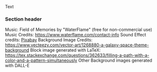 

<!--@START_MENU_TOKEN@-->Text<!--@END_MENU_TOKEN@-->

### Section header

Music: Field of Memories by "WaterFlame" (free for non-commercial use)
Music Credits: https://www.waterflame.com/contact-info
Sound Effect credits: [Pixabay](https://pixabay.com/service/license-summary/)
Background Image Credits: https://www.vecteezy.com/vector-art/1268880-a-galaxy-space-theme-background
Block image generated with LaTeX: https://tex.stackexchange.com/questions/362633/filling-a-path-with-a-color-and-a-pattern-simultaneously
Other Background images generated with DALL-E
